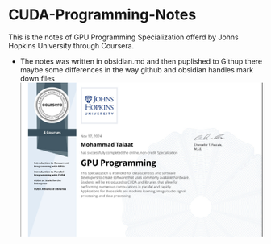 # CUDA-Programming-Notes
This is the notes of GPU Programming Specialization offerd by Johns Hopkins University through Coursera.

- The notes was written in obsidian.md and then puplished to Githup there maybe some differences in the way github and obsidian handles mark down files
![My Certificate](./assets/photo_2024-11-19_17-58-55.jpg)